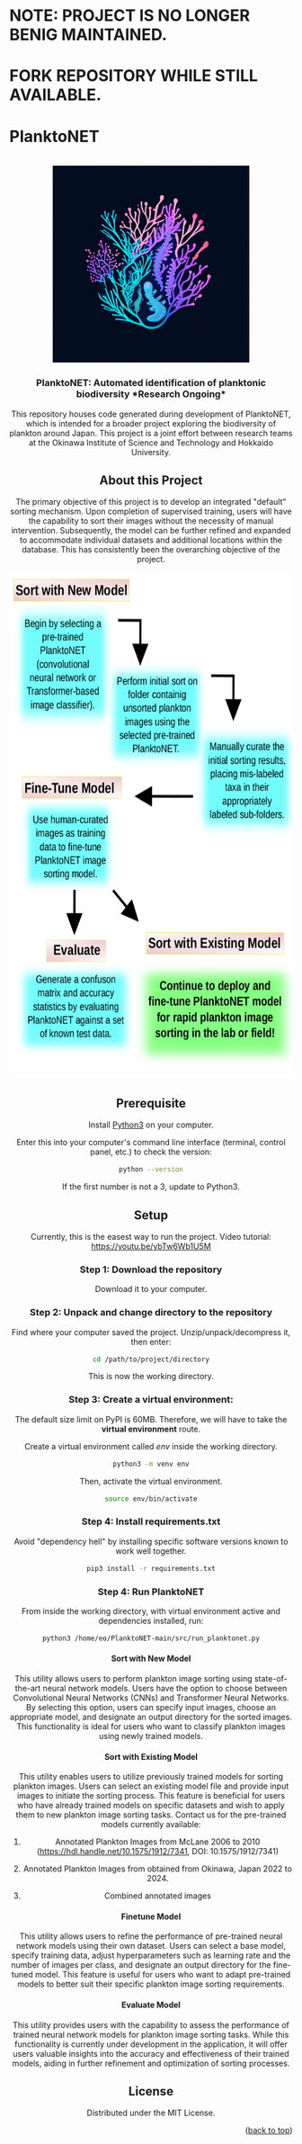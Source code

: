 # NOTE: PROJECT IS NO LONGER BENIG MAINTAINED.
# FORK REPOSITORY WHILE STILL AVAILABLE.

# PlanktoNET
<!-- PROJECT LOGO -->
<br />
<div align="center">
  <a href="https://github.com/github_username/repo_name">
    <img src="img/planktonet_logo.png" width="350" title="logo">
  </a>

<h3 align="center">PlanktoNET: Automated identification of planktonic biodiversity *Research Ongoing* </h3>

  <p align="center">
  This repository houses code generated during development of PlanktoNET, which is intended for a broader project exploring the biodiversity of plankton around Japan. This project is a joint effort between research teams at the Okinawa Institute of Science and Technology and Hokkaido University.
    <br />

<!-- ABOUT THE PROJECT -->
## About this Project

  <p align="center">
  The primary objective of this project is to develop an integrated "default" sorting mechanism. Upon completion of supervised training, users will have the capability to sort their images without the necessity of manual intervention. Subsequently, the model can be further refined and expanded to accommodate individual datasets and additional locations within the database. This has consistently been the overarching objective of the project.
    <br />
  </p>

  <p align="center">
  <img src="https://github.com/ericodle/PlanktoNET/blob/main/img/workflow_diagram.png" alt="Logo" width="700" height="900">
    <br />
  </p>
  
 
## Prerequisite

Install [Python3](https://www.python.org/downloads/) on your computer.

Enter this into your computer's command line interface (terminal, control panel, etc.) to check the version:

  ```sh
  python --version
  ```

If the first number is not a 3, update to Python3.

## Setup

Currently, this is the easest way to run the project.
Video tutorial: https://youtu.be/ybTw6Wb1U5M


### Step 1: Download the repository

Download it to your computer. 

### Step 2: Unpack and change directory to the repository

Find where your computer saved the project. 
Unzip/unpack/decompress it, then enter:

  ```sh
  cd /path/to/project/directory
  ```

This is now the working directory.

### Step 3: Create a virtual environment: 
The default size limit on PyPI is 60MB.
Therefore, we will have to take the **virtual environment** route.

Create a virtual environment called *env* inside the working directory.

```sh
python3 -m venv env
```

Then, activate the virtual environment.


```sh
source env/bin/activate
```

### Step 4: Install requirements.txt

Avoid "dependency hell" by installing specific software versions known to work well together.

  ```sh
pip3 install -r requirements.txt
  ```

### Step 4: Run PlanktoNET

From inside the working directory, with virtual environment active and dependencies installed, run:

```sh
python3 /home/eo/PlanktoNET-main/src/run_planktonet.py
```

#### Sort with New Model ####

This utility allows users to perform plankton image sorting using state-of-the-art neural network models. Users have the option to choose between Convolutional Neural Networks (CNNs) and Transformer Neural Networks. By selecting this option, users can specify input images, choose an appropriate model, and designate an output directory for the sorted images. This functionality is ideal for users who want to classify plankton images using newly trained models.

#### Sort with Existing Model ####

This utility enables users to utilize previously trained models for sorting plankton images. Users can select an existing model file and provide input images to initiate the sorting process. This feature is beneficial for users who have already trained models on specific datasets and wish to apply them to new plankton image sorting tasks. Contact us for the pre-trained models currently available:

1. Annotated Plankton Images from McLane 2006 to 2010 (https://hdl.handle.net/10.1575/1912/7341, DOI: 10.1575/1912/7341) 

2. Annotated Plankton Images from obtained from Okinawa, Japan 2022 to 2024.
3. Combined annotated images


#### Finetune Model ####

This utility allows users to refine the performance of pre-trained neural network models using their own dataset. Users can select a base model, specify training data, adjust hyperparameters such as learning rate and the number of images per class, and designate an output directory for the fine-tuned model. This feature is useful for users who want to adapt pre-trained models to better suit their specific plankton image sorting requirements.

#### Evaluate Model ####

This utility provides users with the capability to assess the performance of trained neural network models for plankton image sorting tasks. While this functionality is currently under development in the application, it will offer users valuable insights into the accuracy and effectiveness of their trained models, aiding in further refinement and optimization of sorting processes.

<!-- LICENSE -->
## License

Distributed under the MIT License.

<p align="right">(<a href="#top">back to top</a>)</p>


